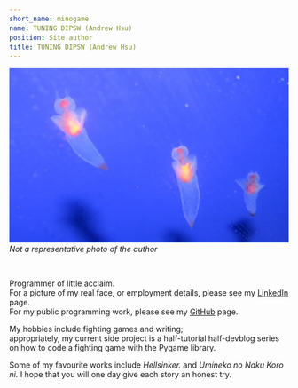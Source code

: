 ```yaml
---
short_name: minogame
name: TUNING DIPSW (Andrew Hsu)
position: Site author
title: TUNING DIPSW (Andrew Hsu)
---
```


![Sea angels](/assets/images/Sea_angels_.jpg)  
*Not a representative photo of the author*

<br>

Programmer of little acclaim.  
For a picture of my real face, or employment details, please see my [LinkedIn](https://www.linkedin.com/in/andrewjchsu) page.  
For my public programming work, please see my [GitHub](https://github.com/tuningdipsw) page.

My hobbies include fighting games and writing;  
appropriately, my current side project is a half-tutorial half-devblog series
on how to code a fighting game with the Pygame library.

Some of my favourite works include *Hellsinker.* and *Umineko no Naku Koro ni.*
I hope that you will one day give each story an honest try.
